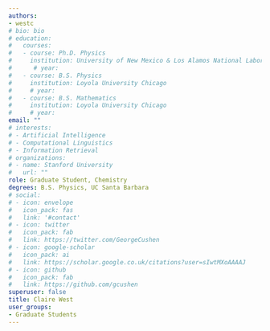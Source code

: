 ```yaml
---
authors:
- westc
# bio: bio
# education:
#   courses:
#   - course: Ph.D. Physics
#     institution: University of New Mexico & Los Alamos National Laboratory
#      # year: 
#   - course: B.S. Physics
#     institution: Loyola University Chicago
#     # year: 
#   - course: B.S. Mathematics
#     institution: Loyola University Chicago
#     # year: 
email: ""
# interests:
# - Artificial Intelligence
# - Computational Linguistics
# - Information Retrieval
# organizations:
# - name: Stanford University
#   url: ""
role: Graduate Student, Chemistry
degrees: B.S. Physics, UC Santa Barbara
# social:
# - icon: envelope
#   icon_pack: fas
#   link: '#contact'
# - icon: twitter
#   icon_pack: fab
#   link: https://twitter.com/GeorgeCushen
# - icon: google-scholar
#   icon_pack: ai
#   link: https://scholar.google.co.uk/citations?user=sIwtMXoAAAAJ
# - icon: github
#   icon_pack: fab
#   link: https://github.com/gcushen
superuser: false
title: Claire West
user_groups:
- Graduate Students
---
```



